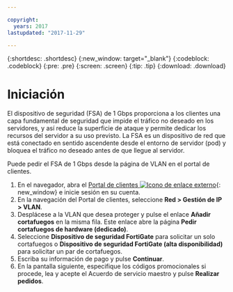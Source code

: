 ```yaml
---

copyright:
  years: 2017
lastupdated: "2017-11-29"

---
```


{:shortdesc: .shortdesc}
{:new_window: target="_blank"}
{:codeblock: .codeblock}
{:pre: .pre}
{:screen: .screen}
{:tip: .tip}
{:download: .download}

# Iniciación
El dispositivo de seguridad (FSA) de 1 Gbps proporciona a los clientes una capa fundamental de seguridad que impide el tráfico no deseado en los servidores, y así reduce la superficie de ataque y permite dedicar los recursos del servidor a su uso previsto. La FSA es un dispositivo de red que está conectado en sentido ascendente desde el entorno de servidor (pod) y bloquea el tráfico no deseado antes de que llegue al servidor.  

Puede pedir el FSA de 1 Gbps desde la página de VLAN en el portal de clientes.

1. En el navegador, abra el [Portal de clientes ![Icono de enlace externo](../../icons/launch-glyph.svg "Icono de enlace externo")](https://control.softlayer.com/){: new_window} e inicie sesión en su cuenta.
2. En la navegación del Portal de clientes, seleccione **Red > Gestión de IP > VLAN**.
3. Desplácese a la VLAN que desea proteger y pulse el enlace **Añadir cortafuegos** en la misma fila. Este enlace abre la página **Pedir cortafuegos de hardware (dedicado)**.
4. Seleccione **Dispositivo de seguridad FortiGate** para solicitar un solo cortafuegos o **Dispositivo de seguridad FortiGate (alta disponibilidad)** para solicitar un par de cortafuegos. 
5. Escriba su información de pago y pulse **Continuar**.
6. En la pantalla siguiente, especifique los códigos promocionales si procede, lea y acepte el Acuerdo de servicio maestro y pulse **Realizar pedidos**.
